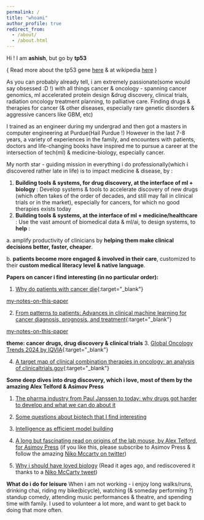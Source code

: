 ```yaml
---
permalink: /
title: "whoami"
author_profile: true
redirect_from: 
  - /about/
  - /about.html
---
```


Hi ! I am __ashish__, but go by __tp53__ 

{ Read more about the tp53 gene [here](https://stetson.substack.com/p/the-tumor-suppressor-to-rule-them) & at wikipedia [here](https://en.wikipedia.org/wiki/P53) }

As you can probably already tell, i am extremely passionate(some would say obsessed :D !) with all things cancer & oncology - spanning cancer genomics, ml accelerated protein design &drug discovery, clinical trials, radiation oncology treatment planning, to palliative care.
Finding drugs & therapies for cancer (& other diseases, especially rare genetic disorders &  aggressive cancers like GBM, etc)

I trained as an engineer during my undergrad and then got a masters in computer engineering at Purdue(Hail Purdue !)
However in the last 7-8 years, a variety of experiences in the family, and encounters with patients, doctors and life-changing books have inspired me to pursue a career at the intersection of tech(ml) & medicine-biology, especially cancer.

My north star - guiding mission in everything i do professionally(which i discovered rather late in life) is to impact medicine & disease, by :

1. __Building tools & systems, for drug discovery, at the interface of ml + biology__ : Develop systems & tools to accelerate discovery of  new drugs (which often takes of the order of decades, and still may fail in clinical trials or in the market), especially for cancers, for which no good therapies exists today
2. __Building tools & systems, at the interface of ml + medicine/healthcare__ : Use the vast amount of biomedical data & ml/ai, to design systems, to __help__ :

  a. amplify productivity of clinicians by __helping them make clinical decisions better, faster, cheaper__.

  b. __patients become more engaged & involved in their care__, customized to their __custom medical literacy level & native language__.

__Papers on cancer i find interesting (in no particular order):__


1. [Why do patients with cancer die](https://www.nature.com/articles/s41568-024-00708-4){:target="_blank"}    

[my-notes-on-this-paper]()

2. [From patterns to patients: Advances in clinical machine learning for cancer diagnosis, prognosis, and treatment](https://www.sciencedirect.com/science/article/pii/S0092867423000946){:target="_blank"}

[my-notes-on-this-paper]()

__theme: cancer drugs, drug discovery & clinical trials__
3. [Global Oncology Trends 2024 by IQVIA](https://www.iqvia.com/insights/the-iqvia-institute/reports-and-publications/reports/global-oncology-trends-2024){:target="_blank"} 

4. [A target map of clinical combination therapies in oncology: an analysis of clinicaltrials.gov](https://www.ncbi.nlm.nih.gov/pmc/articles/PMC10441974/){:target="_blank"}

__Some deep dives into drug discovery, which i  love, most of them by the amazing Alex Telford & Asimov Press__

1. [The pharma industry from Paul Janssen to today: why drugs got harder to develop and what we can do about it](https://atelfo.github.io/2023/12/23/biopharma-from-janssen-to-today.html)

2. [Some questions about biotech that I find interesting](https://atelfo.github.io/2024/04/01/biotech-questions.html)

3. [Intelligence as efficient model building
](https://atelfo.github.io/2023/05/17/intelligence-as-efficient-model-building.html)

4. [A long but fascinating read on origins of the lab mouse, by Alex Telford, for Asimov Press](https://press.asimov.com/articles/mouse-microscope)
(if you like this, please subscribe to Asimov Press & follow the amazing [Niko Mccarty on twitter](https://x.com/NikoMcCarty))

5. [Why i should have loved biology](https://jsomers.net/i-should-have-loved-biology/)
(Read it ages ago, and rediscovered it thanks to a [Niko McCarty tweet](https://x.com/NikoMcCarty/status/1819765419168903542))

__What do i do for leisure__
When i am not working - i enjoy long walks/runs, drinking chai, riding my bike(bicycle), watching (& someday performing ?) standup comedy, attending music performances & theatre, and spending time with family. I used to volunteer a lot more, and want to get back to doing that more often.